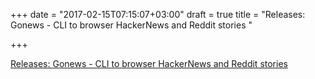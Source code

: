 +++
date = "2017-02-15T07:15:07+03:00"
draft = true
title = "Releases: Gonews - CLI to browser HackerNews and Reddit stories "

+++

<p><a href="https://github.com/drgarcia1986/gonews/releases/tag/0.1.0">Releases: Gonews - CLI to browser HackerNews and Reddit stories </a></p>
